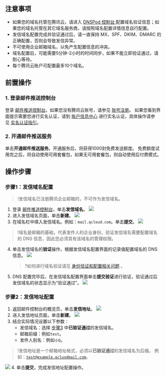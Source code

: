 ## 注意事项
- 如果您的域名托管在腾讯云，请进入 [DNSPod 控制台 ](https://console.cloud.tencent.com/cns)配置域名验证信息；如果您的域名托管在其它域名服务商，请按照域名配置详情信息自行配置。
- 发信域名配置完成并验证通过后，请一直保持 MX、SPF、DKIM、DMARC 的正确配置，否则会导致发信异常。
- 不可使用企业邮箱域名，以免产生配置信息的冲突。
- 域名配置后，可能需要5分钟-2小时的时间同步，如果不能立即验证通过，请耐心等待。
- 每个腾讯云账户可配置最多10个域名。

## 前置操作
### 1. 登录邮件推送控制台
登录 [邮件推送控制台](https://console.cloud.tencent.com/ses)。如果您没有腾讯云账号，请参见 [账号注册](https://cloud.tencent.com/document/product/378/17985)。
如果您看到界面提示需要您进行实名认证，请到 [账户信息中心](https://console.cloud.tencent.com/developer) 进行实名认证，具体操作请参见 [实名认证指引](https://cloud.tencent.com/document/product/378/3629)。
### 2. 开通邮件推送服务
单击**开通邮件推送服务**。开通服务后，将获得1000封免费发送额度。
免费额度试用完之后，将自动使用可用套餐包，如果无可用套餐包，则自动使用后付费模式。

## 操作步骤
### 步骤1：发信域名配置[](id:Step1)
>!发信域名已注册腾讯企业邮箱的，不可作为发信域名。

1. 登录 [邮件推送控制台](https://console.cloud.tencent.com/ses)，单击**发信域名**。
![](https://main.qcloudimg.com/raw/c9bf931caa425d4290484b774a9ce7cd.png)
2. 进入发信域名页面，单击**新建**。
   ![](https://main.qcloudimg.com/raw/9813480f2a8a8fb371767ebc1813a1a8.png)
3. 在域名栏中填入发信域名。例如：`mail.qcloud.com`。单击**提交**。[](id:Step3)
![](https://main.qcloudimg.com/raw/87cd06c55bb1127c553d74b6fd1abfe3.png)
>!域名是邮箱的基础，代表发件人的企业身份。验证发信域名需要配置域名的 DNS 信息，因此您必须具有该域名的管理权限。

4. 单击发信域名的**验证**操作，根据发信域名配置界面的记录值配置域名的 DNS 信息。
   ![](https://main.qcloudimg.com/raw/4a779f6308b912880df0ea1628b90e42.png)
	 >?如何进行域名验证请见 [身份验证和配置相关问题](https://cloud.tencent.com/document/product/1288/60652) 。
5. DNS 配置完毕后，在发信域名配置界面单击**提交验证**进行验证，验证通过后发信域名的状态显示为“验证通过”。
   ![](https://qcloudimg.tencent-cloud.cn/raw/d22d3cee8011a90b47cb0ccc60ed8623.png)

### 步骤2：发信地址配置[](id:Step2)

1. 返回邮件控制台的概览页，单击**发信地址**。
   ![](https://main.qcloudimg.com/raw/c82d7074d07a8340ac7a700d7ac2bda8.png)
2. 进入发信地址页面，单击**新建**。
   ![](https://main.qcloudimg.com/raw/1c121116578694d48e257731ec334e25.png)
3. 结合实际情况设置以下参数：
	- 发信域名：选择 [步骤3](#Step1) 中**已验证通过**的发信域名。
	- 邮箱前缀：例如`test`。
	- 发件人别名：例如`小Q`。
>!发信地址是一个邮箱地址格式，必须以**已验证通过**的发信域名为后缀。
>例如：<code>test@example.qcluodmail.com</code>。

![](https://main.qcloudimg.com/raw/01fc9d9e5a84013b8933040a2bae0d59.png)
4. 单击**提交**，完成发信地址配置操作。
